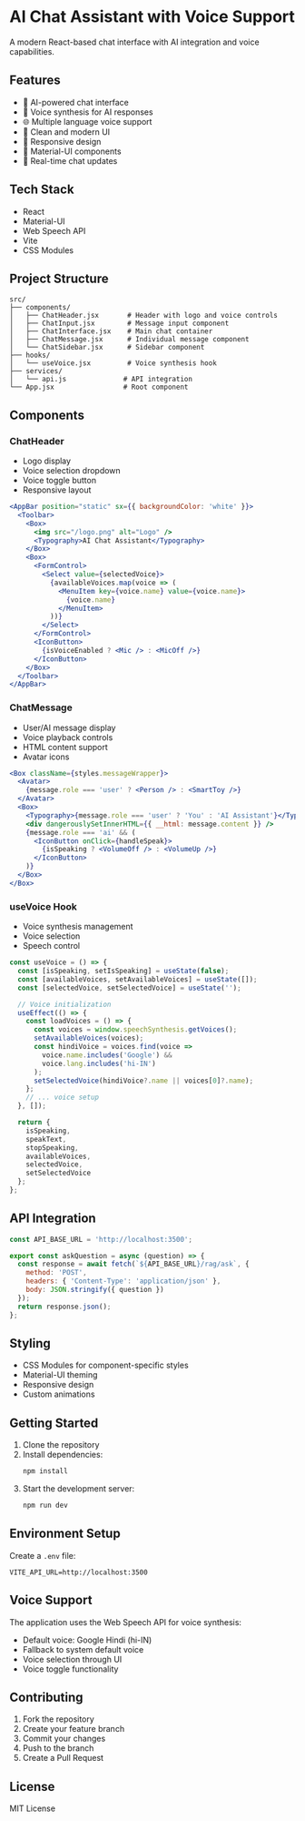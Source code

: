 # AI Chat Assistant with Voice Support

A modern React-based chat interface with AI integration and voice capabilities.

## Features

- 🤖 AI-powered chat interface
- 🎤 Voice synthesis for AI responses
- 🌐 Multiple language voice support
- 💬 Clean and modern UI
- 📱 Responsive design
- 🎨 Material-UI components
- 🔄 Real-time chat updates

## Tech Stack

- React
- Material-UI
- Web Speech API
- Vite
- CSS Modules

## Project Structure

```
src/
├── components/
│   ├── ChatHeader.jsx       # Header with logo and voice controls
│   ├── ChatInput.jsx        # Message input component
│   ├── ChatInterface.jsx    # Main chat container
│   ├── ChatMessage.jsx      # Individual message component
│   └── ChatSidebar.jsx      # Sidebar component
├── hooks/
│   └── useVoice.jsx         # Voice synthesis hook
├── services/
│   └── api.js              # API integration
└── App.jsx                 # Root component
```

## Components

### ChatHeader
- Logo display
- Voice selection dropdown
- Voice toggle button
- Responsive layout

```jsx
<AppBar position="static" sx={{ backgroundColor: 'white' }}>
  <Toolbar>
    <Box>
      <img src="/logo.png" alt="Logo" />
      <Typography>AI Chat Assistant</Typography>
    </Box>
    <Box>
      <FormControl>
        <Select value={selectedVoice}>
          {availableVoices.map(voice => (
            <MenuItem key={voice.name} value={voice.name}>
              {voice.name}
            </MenuItem>
          ))}
        </Select>
      </FormControl>
      <IconButton>
        {isVoiceEnabled ? <Mic /> : <MicOff />}
      </IconButton>
    </Box>
  </Toolbar>
</AppBar>
```

### ChatMessage
- User/AI message display
- Voice playback controls
- HTML content support
- Avatar icons

```jsx
<Box className={styles.messageWrapper}>
  <Avatar>
    {message.role === 'user' ? <Person /> : <SmartToy />}
  </Avatar>
  <Box>
    <Typography>{message.role === 'user' ? 'You' : 'AI Assistant'}</Typography>
    <div dangerouslySetInnerHTML={{ __html: message.content }} />
    {message.role === 'ai' && (
      <IconButton onClick={handleSpeak}>
        {isSpeaking ? <VolumeOff /> : <VolumeUp />}
      </IconButton>
    )}
  </Box>
</Box>
```

### useVoice Hook
- Voice synthesis management
- Voice selection
- Speech control

```jsx
const useVoice = () => {
  const [isSpeaking, setIsSpeaking] = useState(false);
  const [availableVoices, setAvailableVoices] = useState([]);
  const [selectedVoice, setSelectedVoice] = useState('');

  // Voice initialization
  useEffect(() => {
    const loadVoices = () => {
      const voices = window.speechSynthesis.getVoices();
      setAvailableVoices(voices);
      const hindiVoice = voices.find(voice => 
        voice.name.includes('Google') && 
        voice.lang.includes('hi-IN')
      );
      setSelectedVoice(hindiVoice?.name || voices[0]?.name);
    };
    // ... voice setup
  }, []);

  return {
    isSpeaking,
    speakText,
    stopSpeaking,
    availableVoices,
    selectedVoice,
    setSelectedVoice
  };
};
```

## API Integration

```javascript
const API_BASE_URL = 'http://localhost:3500';

export const askQuestion = async (question) => {
  const response = await fetch(`${API_BASE_URL}/rag/ask`, {
    method: 'POST',
    headers: { 'Content-Type': 'application/json' },
    body: JSON.stringify({ question })
  });
  return response.json();
};
```

## Styling

- CSS Modules for component-specific styles
- Material-UI theming
- Responsive design
- Custom animations

## Getting Started

1. Clone the repository
2. Install dependencies:
   ```bash
   npm install
   ```
3. Start the development server:
   ```bash
   npm run dev
   ```

## Environment Setup

Create a `.env` file:
```
VITE_API_URL=http://localhost:3500
```

## Voice Support

The application uses the Web Speech API for voice synthesis:
- Default voice: Google Hindi (hi-IN)
- Fallback to system default voice
- Voice selection through UI
- Voice toggle functionality

## Contributing

1. Fork the repository
2. Create your feature branch
3. Commit your changes
4. Push to the branch
5. Create a Pull Request

## License

MIT License

